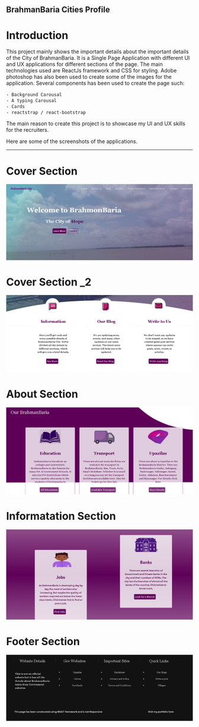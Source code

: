 ## BrahmanBaria Cities Profile

# Introduction 
This project mainly shows the important details about the important details of the City of BrahmanBaria. It is a Single Page Application with different UI and UX applications for different sections of the page. The main technologies used are ReactJs framework and CSS for styling. Adobe photoshop has also been used to create some of the images for the application. Several components has been used to create the page such: 

    - Background Carousal
    - A typing Carousal
    - Cards
    - reactstrap / react-bootstrap

The main reason to create this project is to showcase my UI and UX skills for the recruiters. 

Here are some of the screenshots of the applications. 

- - - - 
# Cover Section
![picture alt](./public/CoverPage_SC.png)

# Cover Section _2
![picture alt](./public/BelowCover_SC.png)

# About Section
![picture alt](./public/Info_SC.png)

# Informatation Section 
![picture alt](./public/cards_SC.png)

# Footer Section 
![picture alt](./public/footer_SC.png)
